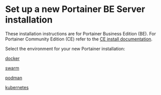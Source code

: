 # Set up a new Portainer BE Server installation


These installation instructions are for Portainer Business Edition (BE). For Portainer Community Edition (CE) refer to the [CE install documentation](../../install-ce/server/).


Select the environment for your new Portainer installation:


[docker](docker/)



[swarm](swarm/)



[podman](podman/)



[kubernetes](kubernetes/)

